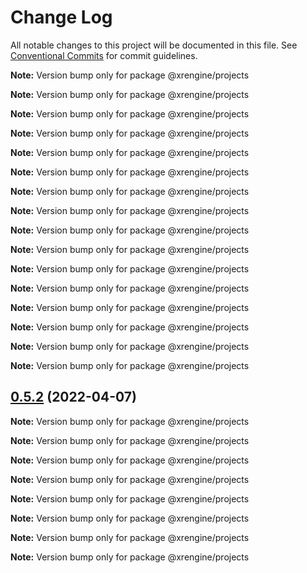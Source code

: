 # Change Log

All notable changes to this project will be documented in this file.
See [Conventional Commits](https://conventionalcommits.org) for commit guidelines.



**Note:** Version bump only for package @xrengine/projects







**Note:** Version bump only for package @xrengine/projects







**Note:** Version bump only for package @xrengine/projects







**Note:** Version bump only for package @xrengine/projects







**Note:** Version bump only for package @xrengine/projects







**Note:** Version bump only for package @xrengine/projects







**Note:** Version bump only for package @xrengine/projects







**Note:** Version bump only for package @xrengine/projects







**Note:** Version bump only for package @xrengine/projects







**Note:** Version bump only for package @xrengine/projects







**Note:** Version bump only for package @xrengine/projects







**Note:** Version bump only for package @xrengine/projects







**Note:** Version bump only for package @xrengine/projects







**Note:** Version bump only for package @xrengine/projects







**Note:** Version bump only for package @xrengine/projects







**Note:** Version bump only for package @xrengine/projects





## [0.5.2](https://github.com/XRFoundation/XREngine/compare/v0.5.1...v0.5.2) (2022-04-07)

**Note:** Version bump only for package @xrengine/projects







**Note:** Version bump only for package @xrengine/projects







**Note:** Version bump only for package @xrengine/projects







**Note:** Version bump only for package @xrengine/projects







**Note:** Version bump only for package @xrengine/projects







**Note:** Version bump only for package @xrengine/projects







**Note:** Version bump only for package @xrengine/projects







**Note:** Version bump only for package @xrengine/projects
